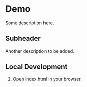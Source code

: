 # Demo

Some description here.

## Subheader

Another description to be added.

## Local Development

1. Open index.html in your browser.